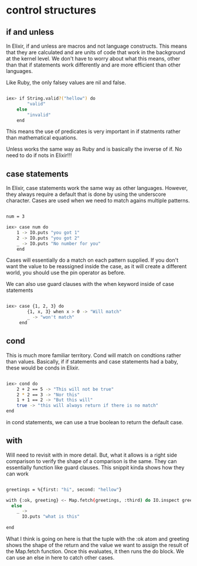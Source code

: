 # control structures

## if and unless

In Elixir, if and unless are macros and not language constructs. This means that they are calculated and are units of code that work in the background at the kernel level. We don't have to worry about what this means, other than that if statements work differently and are more efficient than other languages.

Like Ruby, the only falsey values are nil and false.

```bash

iex> if String.valid?("hellow") do
        "valid"
    else
        "invalid"
    end

```

This means the use of predicates is very important in if statments rather than mathematical equations.

Unless works the same way as Ruby and is basically the inverse of if. No need to do if nots in Elixir!!!


## case statements

In Elixir, case statements work the same way as other languages. However, they always require a default that is done by using the underscore character. Cases are used when we need to match agains multiple patterns.


```bash

num = 3

iex> case num do
    1 -> IO.puts "you got 1"
    2 -> IO.puts "you got 2"
    _ -> IO.puts "No number for you"
    end

```

Cases will essentially do a match on each pattern supplied. If you don't want the value to be reassigned inside the case, as it will create a different world, you should use the pin operator as before.


We can also use guard clauses with the when keyword inside of case statements

```bash

iex> case {1, 2, 3} do
        {1, x, 3} when x > 0 -> "Will match"
        _ -> "won't match"
     end

```

## cond

This is much more familiar territory. Cond will match on condtions rather than values. Basically, if if statements and case statements had a baby, these would be conds in Elixir.

```bash

iex> cond do
    2 + 2 == 5 -> "This will not be true"
    2 * 2 == 3 -> "Nor this"
    1 + 1 == 2 -> "But this will"
    true -> "this will always return if there is no match"
end

```

in cond statements, we can use a true boolean to return the default case.



## with

Will need to revisit with in more detail. But, what it allows is a right side comparison to verify the shape of a comparison is the same. They can essentially function like guard clauses. This snippit kinda shows how they can work


```bash

greetings = %{first: "hi", second: "hellow"}

with {:ok, greeting} <- Map.fetch(greetings, :third) do IO.inspect greeting 
  else 
    _ ->
      IO.puts "what is this"
    
end


```

What I think is going on here is that the tuple with the :ok atom and greeting shows the shape of the return and the value we want to assign the result of the Map.fetch function. Once this evaluates, it then runs the do block. We can use an else in here to catch other cases.





